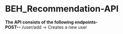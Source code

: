 # BEH_Recommendation-API
**The API consists of the following endpoints-**  
**POST--** /user/add -> Creates a new user 

